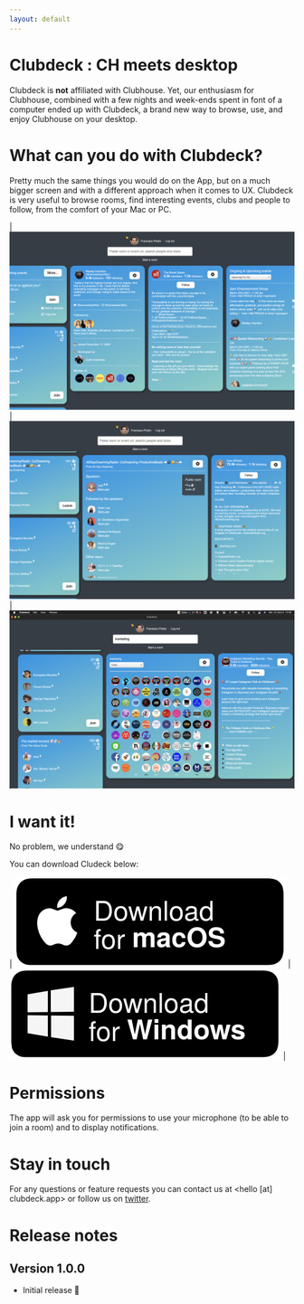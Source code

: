 ```yaml
---
layout: default
---
```


# Clubdeck : CH meets desktop

Clubdeck is **not** affiliated with Clubhouse.
Yet, our enthusiasm for Clubhouse, combined with a few nights and week-ends spent in font of a computer ended up with Clubdeck, a
brand new way to browse, use, and enjoy Clubhouse on your desktop.

# What can you do with Clubdeck?

Pretty much the same things you would do on the App, but on a much bigger screen and with a different approach when it comes to
UX. Clubdeck is very useful to browse rooms, find interesting events, clubs and people to follow, from the comfort of your Mac or PC.

| ![Screenshot 1](/img/screen1.png) | ![Screenshot 2](/img/screen2.png) | ![Screenshot 3](/img/screen3.png)

# I want it!

No problem, we understand 😋

You can download Cludeck below:

| <a href="/" onClick="gtag('event', 'download', {'os': 'macOS'});">![Download for macOS](/img/macOS.svg)</a> | <a href="/" onClick="gtag('event', 'download', {'os': 'windows'});">![Download for windows](/img/Windows.svg)</a> |

# Permissions

The app will ask you for permissions to use your microphone (to be able to join a room) and to display notifications.

# Stay in touch

For any questions or feature requests you can contact us at <hello [at] clubdeck.app> or follow us on [twitter](https://www.twitter.com/clubdeckapp).

# Release notes

## Version 1.0.0

* Initial release 🎉